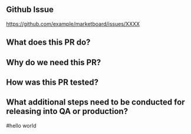 ## Github Issue 
https://github.com/example/marketboard/issues/XXXX

## What does this PR do?


## Why do we need this PR?


## How was this PR tested?


## What additional steps need to be conducted for releasing into QA or production?


#hello world